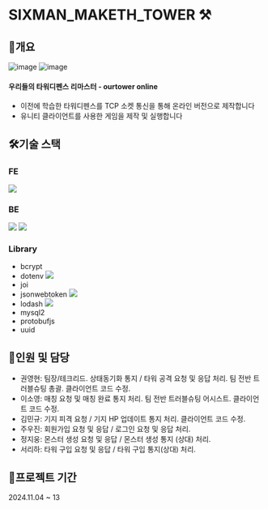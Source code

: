 # SIXMAN_MAKETH_TOWER ⚒

## 📝개요  
![image](https://github.com/user-attachments/assets/e6e5955d-9b2b-45a9-907b-fde9fb1eba93)
![image](https://github.com/user-attachments/assets/4d48347b-2bfc-4123-8215-2c76e062301b)

#### 우리들의 타워디펜스 리마스터 - ourtower online
- 이전에 학습한 타워디펜스를 TCP 소켓 통신을 통해 온라인 버전으로 제작합니다
- 유니티 클라이언트를 사용한 게임을 제작 및 실행합니다

## 🛠️기술 스택
### FE 
<img src="https://img.shields.io/badge/Unity-FFFFFF?style=for-the-badge&logo=Unity&logoColor=black"/>

### BE 
<img src="https://img.shields.io/badge/JavaScript-F7DF1E?style=for-the-badge&logo=JavaScript&logoColor=black"> <img src="https://img.shields.io/badge/Node.js-5FA04E?style=for-the-badge&logo=Node.js&logoColor=white">

### Library

- bcrypt
- dotenv  <img src="https://img.shields.io/badge/dotenv-ECD53F?style=for-the-badge&logo=dotenv&logoColor=black"> 
- joi
- jsonwebtoken  <img src="https://img.shields.io/badge/jsonwebtokens-000000?style=for-the-badge&logo=jsonwebtokens&logoColor=white">
- lodash <img src="https://img.shields.io/badge/Lodash-3492FF?style=for-the-badge&logo=Lodash&logoColor=black">
- mysql2
- protobufjs
- uuid

## 👥인원 및 담당
- 권영현: 팀장/테크리드. 상태동기화 통지 / 타워 공격 요청 및 응답 처리. 팀 전반 트러블슈팅 총괄. 클라이언트 코드 수정.
- 이소영: 매칭 요청 및 매칭 완료 통지 처리. 팀 전반 트러블슈팅 어시스트. 클라이언트 코드 수정.
- 김민규: 기지 피격 요청 / 기지 HP 업데이트 통지 처리. 클라이언트 코드 수정.
- 주우진: 회원가입 요청 및 응답 / 로그인 요청 및 응답 처리.
- 정지웅: 몬스터 생성 요청 및 응답 / 몬스터 생성 통지 (상대) 처리.
- 서리하: 타워 구입 요청 및 응답 / 타워 구입 통지(상대) 처리.

## 📆프로젝트 기간
2024.11.04 ~ 13
